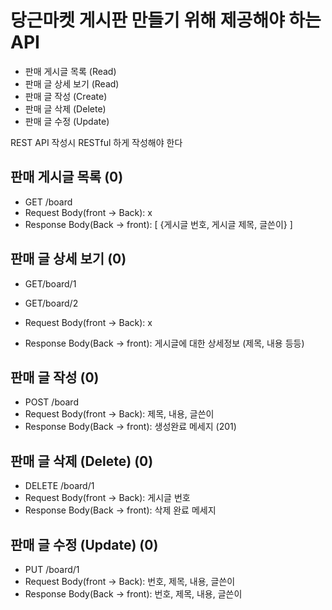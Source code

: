 # 당근마켓 게시판 만들기 위해 제공해야 하는 API

- 판매 게시글 목록 (Read)
- 판매 글 상세 보기 (Read)
- 판매 글 작성 (Create)
- 판매 글 삭제 (Delete)
- 판매 글 수정 (Update)

REST API 작성시 RESTful 하게 작성해야 한다

## 판매 게시글 목록 (0)
- GET /board
- Request Body(front -> Back): x
- Response Body(Back -> front): [ {게시글 번호, 게시글 제목, 글쓴이} ]

## 판매 글 상세 보기 (0)
- GET/board/1
- GET/board/2

- Request Body(front -> Back): x
- Response Body(Back -> front): 게시글에 대한 상세정보 (제목, 내용 등등)

## 판매 글 작성 (0)
- POST /board
- Request Body(front -> Back): 제목, 내용, 글쓴이
- Response Body(Back -> front): 생성완료 메세지 (201)

## 판매 글 삭제 (Delete) (0)
- DELETE /board/1
- Request Body(front -> Back): 게시글 번호
- Response Body(Back -> front): 삭제 완료 메세지

## 판매 글 수정 (Update) (0)
- PUT /board/1
- Request Body(front -> Back): 번호, 제목, 내용, 글쓴이
- Response Body(Back -> front): 번호, 제목, 내용, 글쓴이